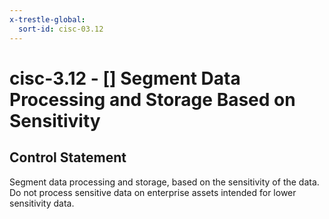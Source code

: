 ```yaml
---
x-trestle-global:
  sort-id: cisc-03.12
---
```


# cisc-3.12 - \[\] Segment Data Processing and Storage Based on Sensitivity

## Control Statement

Segment data processing and storage, based on the sensitivity of the data. Do not process sensitive data on enterprise assets intended for lower sensitivity data.
